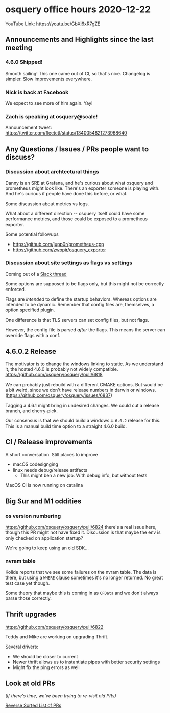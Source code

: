 # osquery office hours 2020-12-22

YouTube Link: https://youtu.be/GbXi6xR7gZE

## Announcements and Highlights since the last meeting

### 4.6.0 Shipped!

Smooth sailing! This one came out of CI, so that's nice. Changelog is simpler. Slow improvements everywhere.

### Nick is back at Facebook

We expect to see more of him again. Yay!

### Zach is speaking at osquery@scale!

Announcement tweet: https://twitter.com/fleetctl/status/1340054821273968640

## Any Questions / Issues / PRs people want to discuss?

### Discussion about archtectural things

Danny is an SRE at Grafana, and he's curious about what osquery and prometheus might look like. There's an exporter someone is playing with. And he's curious if people have done this before, or what. 

Some discussion about metrics vs logs.

What about a different direction -- osquery itself could have some performance metrics, and those could be exposed to a prometheus exporter. 

Some potential followups
* https://github.com/jupp0r/prometheus-cpp
* https://github.com/zwopir/osquery_exporter


### Discussion about site settings as flags vs settings

Coming out of a [Slack thread](https://osquery.slack.com/archives/C01DXJL16D8/p1608315598376200?thread_ts=1608314695.372300&cid=C01DXJL16D8)

Some options are supposed to be flags only, but this might not be correctly enforced.

Flags are _intended_ to define the startup behaviors. Whereas options are intended to be dynamic. Remember that config files are, themselves, a option specified plugin.

One difference is that TLS servers can set config files, but not flags.

However, the config file is parsed _after_ the flags. This means the server can override flags with a conf. 

## 4.6.0.2 Release

The motivator is to change the windows linking to static. As we understand it, the hosted 4.6.0 is probably not widely compatible. https://github.com/osquery/osquery/pull/6818

We can probably just rebuild with a different CMAKE options. But would be a bit weird, since we don't have release numbers in darwin or windows. (https://github.com/osquery/osquery/issues/6837)

Tagging a 4.6.1 might bring in undesired changes. We could cut a release branch, and cherry-pick. 

Our consensus is that we should build a windows `4.6.0.2` release for this. This is a manual build time option to a straight 4.6.0 build.

## CI / Release improvements

A short conversation. Still places to improve

* macOS codesignging
* linux needs debug/release artifacts
  - This might ben a new job. With debug info, but without tests

MacOS CI is now running on catalina

## Big Sur and M1 oddities

### os version numbering

https://github.com/osquery/osquery/pull/6824 there's a real issue here, though this PR might not have fixed it. Discussion is that maybe the env is only checked on application startup?

We're going to keep using an old SDK...

### nvram table

Kolide reports that we see some failures on the nvram table. The data is there, but using a `WHERE` clause sometimes it's no longer returned. No great test case yet though. 

Some theory that maybe this is coming in as `CFData` and we don't always parse those correctly. 

## Thrift upgrades

https://github.com/osquery/osquery/pull/6822

Teddy and Mike are working on upgrading Thrift.

Several drivers:
* We should be closer to current
* Newer thrift allows us to instantiate pipes with better security settings
* Might fix the ping errors as well

## Look at old PRs 

_(If there's time, we've been trying to re-visit old PRs)_

[Reverse Sorted List of PRs](https://github.com/osquery/osquery/pulls?q=is%3Apr+is%3Aopen+sort%3Acreated-asc)
